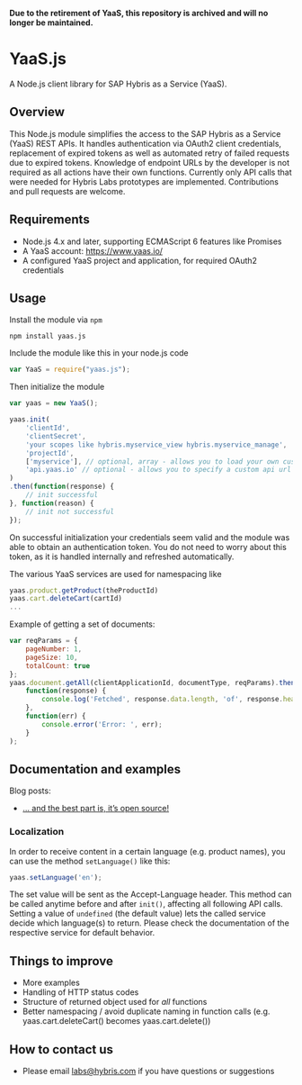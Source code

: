 __Due to the retirement of YaaS, this repository is archived and will no longer be maintained.__


# YaaS.js

A Node.js client library for SAP Hybris as a Service (YaaS).

## Overview

This Node.js module simplifies the access to the SAP Hybris as a Service (YaaS) REST APIs. It handles authentication via OAuth2 client credentials, replacement of expired tokens as well as automated retry of failed requests due to expired tokens. Knowledge of endpoint URLs by the developer is not required as all actions have their own functions. Currently only API calls that were needed for Hybris Labs prototypes are implemented. Contributions and pull requests are welcome.

## Requirements

* Node.js 4.x and later, supporting ECMAScript 6 features like Promises
* A YaaS account: <https://www.yaas.io/>
* A configured YaaS project and application, for required OAuth2 credentials

## Usage

Install the module via `npm`

    npm install yaas.js

Include the module like this in your node.js code

````javascript
var YaaS = require("yaas.js");
````

Then initialize the module

````javascript
var yaas = new YaaS();

yaas.init(
    'clientId',
    'clientSecret',
    'your scopes like hybris.myservice_view hybris.myservice_manage',
    'projectId',
    ['myservice'], // optional, array - allows you to load your own custom modules based on yaas.js
    'api.yaas.io' // optional - allows you to specify a custom api url (eg. yaas staging environment)
)
.then(function(response) {
    // init successful
}, function(reason) {
    // init not successful
});
````

On successful initialization your credentials seem valid and the module was able to obtain an authentication token.
You do not need to worry about this token, as it is handled internally and refreshed automatically.

The various YaaS services are used for namespacing like

````javascript
yaas.product.getProduct(theProductId)
yaas.cart.deleteCart(cartId)
...
````

Example of getting a set of documents:

````javascript
var reqParams = {
    pageNumber: 1,
    pageSize: 10,
    totalCount: true
};
yaas.document.getAll(clientApplicationId, documentType, reqParams).then(
    function(response) {
        console.log('Fetched', response.data.length, 'of', response.headers['hybris-count'], 'documents.');
    },
    function(err) {
        console.error('Error: ', err);
    }
);
````

## Documentation and examples

Blog posts:

* [… and the best part is, it’s open source!](http://labs.hybris.com/2016/07/20/best-part-open-source/)

### Localization

In order to receive content in a certain language (e.g. product names), you can use the method `setLanguage()` like this:

````javascript
yaas.setLanguage('en');
````

The set value will be sent as the Accept-Language header.
This method can be called anytime before and after `init()`, affecting all following API calls.
Setting a value of `undefined` (the default value) lets the called service decide which language(s) to return.
Please check the documentation of the respective service for default behavior.

## Things to improve

* More examples
* Handling of HTTP status codes
* Structure of returned object used for *all* functions
* Better namespacing / avoid duplicate naming in function calls (e.g. yaas.cart.deleteCart() becomes yaas.cart.delete())

## How to contact us

* Please email labs@hybris.com if you have questions or suggestions
